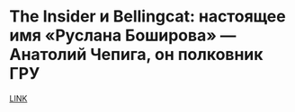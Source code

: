 # The Insider и Bellingcat: настоящее имя «Руслана Боширова» — Анатолий Чепига, он полковник ГРУ



[LINK](https://varlamov.ru/3105804.html)